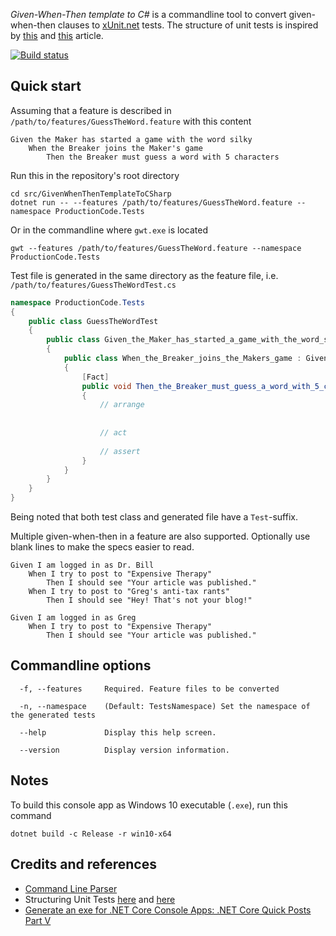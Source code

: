 *Given-When-Then template to C#* is a commandline tool to convert given-when-then clauses to [xUnit.net](https://github.com/xunit/xunit) tests. The structure of unit tests is inspired by [this](https://haacked.com/archive/2012/01/02/structuring-unit-tests.aspx/) and [this](http://zendeveloper.blogspot.com/2012/01/structuring-unit-tests.html) article.

[![Build status](https://ci.appveyor.com/api/projects/status/7gxvggk4r1aauun9/branch/master?svg=true)](https://ci.appveyor.com/project/sonbua/givenwhenthentemplatetocsharp/branch/master)

## Quick start

Assuming that a feature is described in `/path/to/features/GuessTheWord.feature` with this content

```
Given the Maker has started a game with the word silky
    When the Breaker joins the Maker's game
        Then the Breaker must guess a word with 5 characters
```

Run this in the repository's root directory

```
cd src/GivenWhenThenTemplateToCSharp
dotnet run -- --features /path/to/features/GuessTheWord.feature --namespace ProductionCode.Tests
```

Or in the commandline where `gwt.exe` is located

```
gwt --features /path/to/features/GuessTheWord.feature --namespace ProductionCode.Tests
```

Test file is generated in the same directory as the feature file, i.e. `/path/to/features/GuessTheWordTest.cs`

```c#
namespace ProductionCode.Tests
{
    public class GuessTheWordTest
    {
        public class Given_the_Maker_has_started_a_game_with_the_word_silky : GuessTheWordTest
        {
            public class When_the_Breaker_joins_the_Makers_game : Given_the_Maker_has_started_a_game_with_the_word_silky
            {
                [Fact]
                public void Then_the_Breaker_must_guess_a_word_with_5_characters()
                {
                    // arrange
                    
                    
                    // act
                    
                    // assert
                }
            }
        }
    }
}
```

Being noted that both test class and generated file have a `Test`-suffix.

Multiple given-when-then in a feature are also supported. Optionally use blank lines to make the specs easier to read.

```
Given I am logged in as Dr. Bill
    When I try to post to "Expensive Therapy"
        Then I should see "Your article was published."
    When I try to post to "Greg's anti-tax rants"
        Then I should see "Hey! That's not your blog!"

Given I am logged in as Greg
    When I try to post to "Expensive Therapy"
        Then I should see "Your article was published."
```

## Commandline options

```
  -f, --features     Required. Feature files to be converted

  -n, --namespace    (Default: TestsNamespace) Set the namespace of the generated tests

  --help             Display this help screen.

  --version          Display version information.
```

## Notes

To build this console app as Windows 10 executable (`.exe`), run this command

```
dotnet build -c Release -r win10-x64
```

## Credits and references
* [Command Line Parser](https://github.com/commandlineparser/commandline)
* Structuring Unit Tests [here](https://haacked.com/archive/2012/01/02/structuring-unit-tests.aspx/) and [here](http://zendeveloper.blogspot.com/2012/01/structuring-unit-tests.html)
* [Generate an exe for .NET Core Console Apps: .NET Core Quick Posts Part V](https://dzone.com/articles/generate-an-exe-for-net-core-console-apps-net-core)